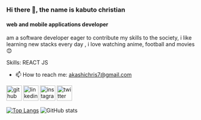 ### Hi there 👋, the name  is kabuto christian
#### web and mobile applications developer 
am a software developer eager to contribute my skills to the society, i like learning new stacks every day , i love watching anime, football and movies😊

Skills: REACT JS

- 📫 How to reach me: akashichris7@gmail.com 


[<img src='https://cdn.jsdelivr.net/npm/simple-icons@3.0.1/icons/github.svg' alt='github' height='40'>](https://github.com/akashi7)  [<img src='https://cdn.jsdelivr.net/npm/simple-icons@3.0.1/icons/linkedin.svg' alt='linkedin' height='40'>](https://www.linkedin.com/in/nseko-christian-b505b7201/)  [<img src='https://cdn.jsdelivr.net/npm/simple-icons@3.0.1/icons/instagram.svg' alt='instagram' height='40'>](https://www.instagram.com/akashi__chris/)  [<img src='https://cdn.jsdelivr.net/npm/simple-icons@3.0.1/icons/twitter.svg' alt='twitter' height='40'>](https://twitter.com/@Akashichris7)  

[![Top Langs](https://github-readme-stats.vercel.app/api/top-langs/?username=akashi7)](https://github.com/anuraghazra/github-readme-stats) ![GitHub stats](https://github-readme-stats.vercel.app/api?username=akashi7&show_icons=true)


